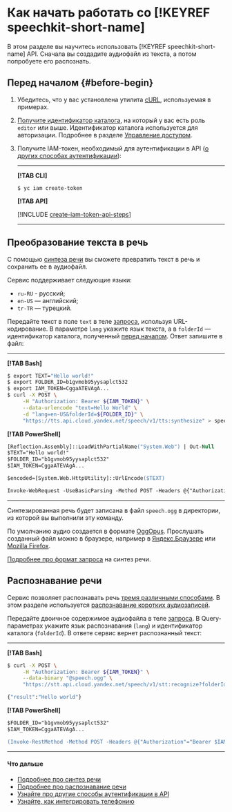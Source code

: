 # Как начать работать cо [!KEYREF speechkit-short-name]

В этом разделе вы научитесь использовать [!KEYREF speechkit-short-name] API. Сначала вы создадите аудиофайл из текста, а потом попробуете его распознать.

## Перед началом {#before-begin}

1. Убедитесь, что у вас установлена утилита [cURL](https://curl.haxx.se), используемая в примерах.
1. [Получите идентификатор каталога](../resource-manager/operations/folder/get-id.md), на который у вас есть роль `editor` или выше. Идентификатор каталога используется для авторизации. Подробнее в разделе [Управление доступом](security/index.md).
1. Получите IAM-токен, необходимый для аутентификации в API ([о других способах аутентификации](concepts/auth.md)):

    ---

    **[!TAB CLI]**

    ```
    $ yc iam create-token
    ```

    **[!TAB API]**

    [!INCLUDE [create-iam-token-api-steps](../_includes/iam/create-iam-token-api-steps.md)]

    ---

## Преобразование текста в речь

С помощью [синтеза речи](tts/index.md) вы сможете превратить текст в речь и сохранить ее в аудиофайл.

Сервис поддерживает следующие языки:
* `ru-RU` - русский;
* `en-US` — английский;
* `tr-TR` — турецкий.

Передайте текст в поле `text` в теле [запроса](tts/request.md), используя URL-кодирование. В параметре `lang` укажите язык текста, а в `folderId` — идентификатор каталога, полученный [перед началом](#before-begin). Ответ запишите в файл:

---

**[!TAB Bash]**

```bash
$ export TEXT="Hello world!"
$ export FOLDER_ID=b1gvmob95yysaplct532
$ export IAM_TOKEN=CggaATEVAgA...
$ curl -X POST \
     -H "Authorization: Bearer ${IAM_TOKEN}" \
     --data-urlencode "text=Hello World" \
     -d "lang=en-US&folderId=${FOLDER_ID}" \
     "https://tts.api.cloud.yandex.net/speech/v1/tts:synthesize" > speech.ogg
```

**[!TAB PowerShell]**
```ps
[Reflection.Assembly]::LoadWithPartialName("System.Web") | Out-Null
$TEXT="Hello world!"
$FOLDER_ID="b1gvmob95yysaplct532"
$IAM_TOKEN=CggaATEVAgA...

$encoded=[System.Web.HttpUtility]::UrlEncode($TEXT)

Invoke-WebRequest -UseBasicParsing -Method POST -Headers @{"Authorization"="Bearer $IAM_TOKEN";} -Body @{"lang"="en-US"; "folderId"=$FOLDER_ID} -Uri  "https://tts.api.cloud.yandex.net/speech/v1/tts:synthesize?text=$encoded" -OutFile speech.ogg
```

---


Синтезированная речь будет записана в файл `speech.ogg` в директории, из которой вы выполнили эту команду.

По умолчанию аудио создается в формате [OggOpus](https://wiki.xiph.org/OggOpus). Прослушать созданный файл можно в браузере, например в [Яндекс.Браузере](https://browser.yandex.ru) или [Mozilla Firefox](http://www.mozilla.org).

[Подробнее про формат запроса](tts/request.md) на синтез речи.

## Распознавание речи

Сервис позволяет распознавать речь [тремя различными способами](stt/index.md#stt-ways). В этом разделе используется [распознавание коротких аудиозаписей](stt/request.md).

Передайте двоичное содержимое аудиофайла в теле [запроса](stt/request.md). В Query-параметрах укажите язык распознавания (`lang`) и идентификатор каталога (`folderId`). В ответе сервис вернет распознанный текст:

---

**[!TAB Bash]**
```bash
$ curl -X POST \
     -H "Authorization: Bearer ${IAM_TOKEN}" \
     --data-binary "@speech.ogg" \
     "https://stt.api.cloud.yandex.net/speech/v1/stt:recognize?folderId=${FOLDER_ID}"

{"result":"Hello world"}
```
**[!TAB PowerShell]**
```ps
$FOLDER_ID="b1gvmob95yysaplct532"
$IAM_TOKEN=CggaATEVAgA...

(Invoke-RestMethod -Method POST -Headers @{"Authorization"="Bearer $IAM_TOKEN";} -InFile .\speech.ogg -Uri  "https://stt.api.cloud.yandex.net/speech/v1/stt:recognize?folderId=$FOLDER_ID").result
```

---

#### Что дальше

* [Подробнее про синтез речи](tts/index.md)
* [Подробнее про распознавание речи](stt/index.md)
* [Узнайте про другие способы аутентификации в API](concepts/auth.md)
* [Узнайте, как интегрировать телефонию](concepts/ivr-integration)